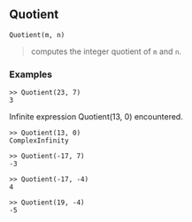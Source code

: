 ## Quotient

```
Quotient(m, n)
```

> computes the integer quotient of `m` and `n`.

### Examples
```
>> Quotient(23, 7)
3
```
 
Infinite expression Quotient(13, 0) encountered.
```
>> Quotient(13, 0)
ComplexInfinity

>> Quotient(-17, 7)
-3
 
>> Quotient(-17, -4)
4
 
>> Quotient(19, -4)
-5
```